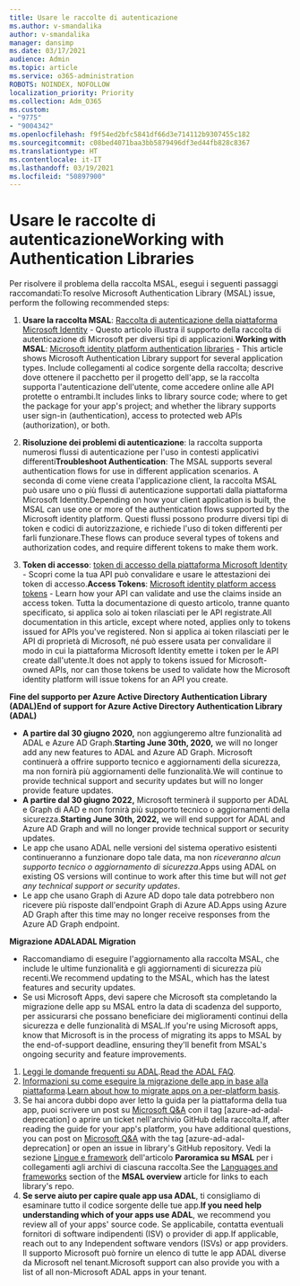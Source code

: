 ```yaml
---
title: Usare le raccolte di autenticazione
ms.author: v-smandalika
author: v-smandalika
manager: dansimp
ms.date: 03/17/2021
audience: Admin
ms.topic: article
ms.service: o365-administration
ROBOTS: NOINDEX, NOFOLLOW
localization_priority: Priority
ms.collection: Adm_O365
ms.custom:
- "9775"
- "9004342"
ms.openlocfilehash: f9f54ed2bfc5841df66d3e714112b9307455c182
ms.sourcegitcommit: c08bed4071baa3bb5879496df3ed44fb828c8367
ms.translationtype: HT
ms.contentlocale: it-IT
ms.lasthandoff: 03/19/2021
ms.locfileid: "50897900"
---
```

# <a name="working-with-authentication-libraries"></a><span data-ttu-id="2ecbf-102">Usare le raccolte di autenticazione</span><span class="sxs-lookup"><span data-stu-id="2ecbf-102">Working with Authentication Libraries</span></span>

<span data-ttu-id="2ecbf-103">Per risolvere il problema della raccolta MSAL, esegui i seguenti passaggi raccomandati:</span><span class="sxs-lookup"><span data-stu-id="2ecbf-103">To resolve Microsoft Authentication Library (MSAL) issue, perform the following recommended steps:</span></span>

1. <span data-ttu-id="2ecbf-104">**Usare la raccolta MSAL**: [Raccolta di autenticazione della piattaforma Microsoft Identity](https://docs.microsoft.com/azure/active-directory/develop/reference-v2-libraries) - Questo articolo illustra il supporto della raccolta di autenticazione di Microsoft per diversi tipi di applicazioni.</span><span class="sxs-lookup"><span data-stu-id="2ecbf-104">**Working with MSAL**: [Microsoft identity platform authentication libraries](https://docs.microsoft.com/azure/active-directory/develop/reference-v2-libraries) - This article shows Microsoft Authentication Library support for several application types.</span></span> <span data-ttu-id="2ecbf-105">Include collegamenti al codice sorgente della raccolta; descrive dove ottenere il pacchetto per il progetto dell'app, se la raccolta supporta l'autenticazione dell'utente, come accedere online alle API protette o entrambi.</span><span class="sxs-lookup"><span data-stu-id="2ecbf-105">It includes links to library source code; where to get the package for your app's project; and whether the library supports user sign-in (authentication), access to protected web APIs (authorization), or both.</span></span>

2. <span data-ttu-id="2ecbf-106">**Risoluzione dei problemi di autenticazione**: la raccolta supporta numerosi flussi di autenticazione per l'uso in contesti applicativi differenti</span><span class="sxs-lookup"><span data-stu-id="2ecbf-106">**Troubleshoot Authentication**: The MSAL supports several authentication flows for use in different application scenarios.</span></span> <span data-ttu-id="2ecbf-107">A seconda di come viene creata l'applicazione client, la raccolta MSAL può usare uno o più flussi di autenticazione supportati dalla piattaforma Microsoft Identity.</span><span class="sxs-lookup"><span data-stu-id="2ecbf-107">Depending on how your client application is built, the MSAL can use one or more of the authentication flows supported by the Microsoft identity platform.</span></span> <span data-ttu-id="2ecbf-108">Questi flussi possono produrre diversi tipi di token e codici di autorizzazione, e richiede l'uso di token differenti per farli funzionare.</span><span class="sxs-lookup"><span data-stu-id="2ecbf-108">These flows can produce several types of tokens and authorization codes, and require different tokens to make them work.</span></span>

3. <span data-ttu-id="2ecbf-109">**Token di accesso**: [token di accesso della piattaforma Microsoft Identity](https://docs.microsoft.com/azure/active-directory/develop/access-tokens) - Scopri come la tua API può convalidare e usare le attestazioni dei token di accesso.</span><span class="sxs-lookup"><span data-stu-id="2ecbf-109">**Access Tokens**: [Microsoft identity platform access tokens](https://docs.microsoft.com/azure/active-directory/develop/access-tokens) - Learn how your API can validate and use the claims inside an access token.</span></span> <span data-ttu-id="2ecbf-110">Tutta la documentazione di questo articolo, tranne quanto specificato, si applica solo ai token rilasciati per le API registrate.</span><span class="sxs-lookup"><span data-stu-id="2ecbf-110">All documentation in this article, except where noted, applies only to tokens issued for APIs you've registered.</span></span> <span data-ttu-id="2ecbf-111">Non si applica ai token rilasciati per le API di proprietà di Microsoft, né può essere usata per convalidare il modo in cui la piattaforma Microsoft Identity emette i token per le API create dall'utente.</span><span class="sxs-lookup"><span data-stu-id="2ecbf-111">It does not apply to tokens issued for Microsoft-owned APIs, nor can those tokens be used to validate how the Microsoft identity platform will issue tokens for an API you create.</span></span>

<span data-ttu-id="2ecbf-112">**Fine del supporto per Azure Active Directory Authentication Library (ADAL)**</span><span class="sxs-lookup"><span data-stu-id="2ecbf-112">**End of support for Azure Active Directory Authentication Library (ADAL)**</span></span>

- <span data-ttu-id="2ecbf-113">**A partire dal 30 giugno 2020,** non aggiungeremo altre funzionalità ad ADAL e Azure AD Graph.</span><span class="sxs-lookup"><span data-stu-id="2ecbf-113">**Starting June 30th, 2020,** we will no longer add any new features to ADAL and Azure AD Graph.</span></span> <span data-ttu-id="2ecbf-114">Microsoft continuerà a offrire supporto tecnico e aggiornamenti della sicurezza, ma non fornirà più aggiornamenti delle funzionalità.</span><span class="sxs-lookup"><span data-stu-id="2ecbf-114">We will continue to provide technical support and security updates but will no longer provide feature updates.</span></span>
- <span data-ttu-id="2ecbf-115">**A partire dal 30 giugno 2022,** Microsoft terminerà il supporto per ADAL e Graph di AAD e non fornirà più supporto tecnico o aggiornamenti della sicurezza.</span><span class="sxs-lookup"><span data-stu-id="2ecbf-115">**Starting June 30th, 2022,** we will end support for ADAL and Azure AD Graph and will no longer provide technical support or security updates.</span></span>
- <span data-ttu-id="2ecbf-116">Le app che usano ADAL nelle versioni del sistema operativo esistenti continueranno a funzionare dopo tale data, ma non *riceveranno alcun supporto tecnico o aggiornamento di sicurezza*.</span><span class="sxs-lookup"><span data-stu-id="2ecbf-116">Apps using ADAL on existing OS versions will continue to work after this time but will not *get any technical support or security updates*.</span></span>
- <span data-ttu-id="2ecbf-117">Le app che usano Graph di Azure AD dopo tale data potrebbero non ricevere più risposte dall'endpoint Graph di Azure AD.</span><span class="sxs-lookup"><span data-stu-id="2ecbf-117">Apps using Azure AD Graph after this time may no longer receive responses from the Azure AD Graph endpoint.</span></span>

<span data-ttu-id="2ecbf-118">**Migrazione ADAL**</span><span class="sxs-lookup"><span data-stu-id="2ecbf-118">**ADAL Migration**</span></span>

- <span data-ttu-id="2ecbf-119">Raccomandiamo di eseguire l'aggiornamento alla raccolta MSAL, che include le ultime funzionalità e gli aggiornamenti di sicurezza più recenti.</span><span class="sxs-lookup"><span data-stu-id="2ecbf-119">We recommend updating to the MSAL, which has the latest features and security updates.</span></span>
- <span data-ttu-id="2ecbf-120">Se usi Microsoft Apps, devi sapere che Microsoft sta completando la migrazione delle app su MSAL entro la data di scadenza del supporto, per assicurarsi che possano beneficiare dei miglioramenti continui della sicurezza e delle funzionalità di MSAL.</span><span class="sxs-lookup"><span data-stu-id="2ecbf-120">If you're using Microsoft apps, know that Microsoft is in the process of migrating its apps to MSAL by the end-of-support deadline, ensuring they'll benefit from MSAL's ongoing security and feature improvements.</span></span>

1. <span data-ttu-id="2ecbf-121">[Leggi le domande frequenti su ADAL](https://docs.microsoft.com/azure/active-directory/develop/msal-migration#frequently-asked-questions-faq).</span><span class="sxs-lookup"><span data-stu-id="2ecbf-121">[Read the ADAL FAQ](https://docs.microsoft.com/azure/active-directory/develop/msal-migration#frequently-asked-questions-faq).</span></span>
2. <span data-ttu-id="2ecbf-122">[Informazioni su come eseguire la migrazione delle app in base alla piattaforma](https://docs.microsoft.com/azure/active-directory/develop/msal-migration#migration-guidance).</span><span class="sxs-lookup"><span data-stu-id="2ecbf-122">[Learn about how to migrate apps on a per-platform basis](https://docs.microsoft.com/azure/active-directory/develop/msal-migration#migration-guidance).</span></span>
3. <span data-ttu-id="2ecbf-123">Se hai ancora dubbi dopo aver letto la guida per la piattaforma della tua app, puoi scrivere un post su [Microsoft Q&A](https://docs.microsoft.com/answers/topics/azure-ad-adal-deprecation.html) con il tag [azure-ad-adal-deprecation] o aprire un ticket nell'archivio GitHub della raccolta.</span><span class="sxs-lookup"><span data-stu-id="2ecbf-123">If, after reading the guide for your app's platform, you have additional questions, you can post on [Microsoft Q&A](https://docs.microsoft.com/answers/topics/azure-ad-adal-deprecation.html) with the tag [azure-ad-adal-deprecation] or open an issue in library's GitHub repository.</span></span> <span data-ttu-id="2ecbf-124">Vedi la sezione [Lingue e framework](https://docs.microsoft.com/azure/active-directory/develop/msal-overview#languages-and-frameworks) dell'articolo **Paroramica su MSAL** per i collegamenti agli archivi di ciascuna raccolta.</span><span class="sxs-lookup"><span data-stu-id="2ecbf-124">See the [Languages and frameworks](https://docs.microsoft.com/azure/active-directory/develop/msal-overview#languages-and-frameworks) section of the **MSAL overview** article for links to each library's repo.</span></span>
4. <span data-ttu-id="2ecbf-125">**Se serve aiuto per capire quale app usa ADAL**, ti consigliamo di esaminare tutto il codice sorgente delle tue app.</span><span class="sxs-lookup"><span data-stu-id="2ecbf-125">**If you need help understanding which of your apps use ADAL**, we recommend you review all of your apps' source code.</span></span> <span data-ttu-id="2ecbf-126">Se applicabile, contatta eventuali fornitori di software indipendenti (ISV) o provider di app.</span><span class="sxs-lookup"><span data-stu-id="2ecbf-126">If applicable, reach out to any Independent software vendors (ISVs) or app providers.</span></span> <span data-ttu-id="2ecbf-127">Il supporto Microsoft può fornire un elenco di tutte le app ADAL diverse da Microsoft nel tenant.</span><span class="sxs-lookup"><span data-stu-id="2ecbf-127">Microsoft support can also provide you with a list of all non-Microsoft ADAL apps in your tenant.</span></span>







